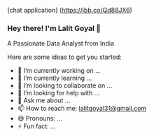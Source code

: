 [chat application] (https://ibb.co/Qd88JX6)
### Hey there! I'm Lalit Goyal 👋

 A Passionate Data Analyst from India

Here are some ideas to get you started:

- 🔭 I’m currently working on ...
- 🌱 I’m currently learning ...
- 👯 I’m looking to collaborate on ...
- 🤔 I’m looking for help with ...
- 💬 Ask me about ...
- 📫 How to reach me: lalitgoyal31@gmail.com
- 😄 Pronouns: ...
- ⚡ Fun fact: ...
 
